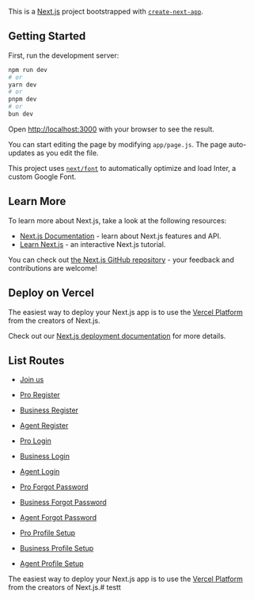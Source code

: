This is a [Next.js](https://nextjs.org/) project bootstrapped with [`create-next-app`](https://github.com/vercel/next.js/tree/canary/packages/create-next-app).

## Getting Started

First, run the development server:

```bash
npm run dev
# or
yarn dev
# or
pnpm dev
# or
bun dev
```

Open [http://localhost:3000](http://localhost:3000) with your browser to see the result.

You can start editing the page by modifying `app/page.js`. The page auto-updates as you edit the file.

This project uses [`next/font`](https://nextjs.org/docs/basic-features/font-optimization) to automatically optimize and load Inter, a custom Google Font.

## Learn More

To learn more about Next.js, take a look at the following resources:

- [Next.js Documentation](https://nextjs.org/docs) - learn about Next.js features and API.
- [Learn Next.js](https://nextjs.org/learn) - an interactive Next.js tutorial.

You can check out [the Next.js GitHub repository](https://github.com/vercel/next.js/) - your feedback and contributions are welcome!

## Deploy on Vercel

The easiest way to deploy your Next.js app is to use the [Vercel Platform](https://vercel.com/new?utm_medium=default-template&filter=next.js&utm_source=create-next-app&utm_campaign=create-next-app-readme) from the creators of Next.js.

Check out our [Next.js deployment documentation](https://nextjs.org/docs/deployment) for more details.

## List Routes

- [Join us](http://localhost:3000/join)

- [Pro Register](http://localhost:3000/pro/register)
- [Business Register](http://localhost:3000/business/register)
- [Agent Register](http://localhost:3000/business/register)

- [Pro Login](http://localhost:3000/pro/login)
- [Business Login](http://localhost:3000/business/login)
- [Agent Login](http://localhost:3000/agent/login)

- [Pro Forgot Password](http://localhost:3000/pro/forgot-password)
- [Business Forgot Password](http://localhost:3000/business/forgot-password)
- [Agent Forgot Password](http://localhost:3000/agent/forgot-password)

- [Pro Profile Setup](http://localhost:3000/pro/profile-setup)
- [Business Profile Setup](http://localhost:3000/business/profile-setup)
- [Agent Profile Setup](http://localhost:3000/agent/profile-setup)

The easiest way to deploy your Next.js app is to use the [Vercel Platform](https://vercel.com/new?utm_medium=default-template&filter=next.js&utm_source=create-next-app&utm_campaign=create-next-app-readme) from the creators of Next.js.#   t e s t t  
 